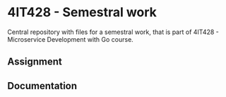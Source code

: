 # 4IT428 - Semestral work
Central repository with files for a semestral work, that is part of 4IT428 - Microservice Development with Go course.

## Assignment

## Documentation
